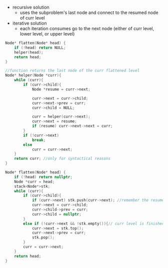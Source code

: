 - recursive solution
    - uses the subproblem's last node and connect to the resumed node of curr level
- iterative solution
    - each iteration consumes go to the next node (either of curr level, lower level, or upper level)
    
```cpp
Node* flatten(Node* head) {
    if (!head) return NULL;
    helper(head); 
    return head;
}

//function returns the last node of the curr flattened level
Node* helper(Node *curr){ 
    while (curr){
        if (curr->child){
            Node *resume = curr->next;

            curr->next = curr->child;
            curr->next->prev = curr;
            curr->child = NULL;

            curr = helper(curr->next); 
            curr->next = resume;
            if (resume) curr->next->next = curr;
        }
        if (!curr->next)
            break;
        else
            curr = curr->next;
    }
    return curr; //only for syntactical reasons
}
```

```cpp
Node* flatten(Node* head) {
    if (!head) return nullptr;
    Node *curr = head;
    stack<Node*>stk;
    while (curr){
        if (curr->child){ 
            if (curr->next) stk.push(curr->next); //remember the resume node of curr level
            curr->next = curr->child;
            curr->child->prev = curr;
            curr->child = nullptr;
        }
        else if (!curr->next && !stk.empty()){// curr level is finished, go back to upper level 
            curr->next = stk.top();
            curr->next->prev = curr;
            stk.pop();
        }
        curr = curr->next;
    }
    return head;
}
```

